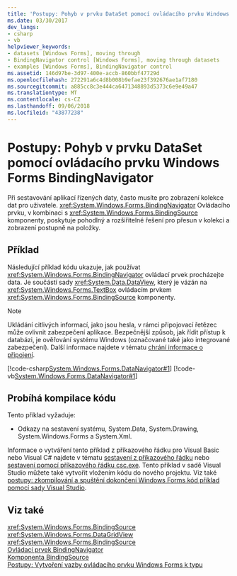 ```yaml
---
title: 'Postupy: Pohyb v prvku DataSet pomocí ovládacího prvku Windows Forms BindingNavigator'
ms.date: 03/30/2017
dev_langs:
- csharp
- vb
helpviewer_keywords:
- datasets [Windows Forms], moving through
- BindingNavigator control [Windows Forms], moving through datasets
- examples [Windows Forms], BindingNavigator control
ms.assetid: 146d97be-3d97-400e-accb-860bbf47729d
ms.openlocfilehash: 272291a6c4d8b008b9efae23f392676ae1af7180
ms.sourcegitcommit: a885cc8c3e444ca6471348893d5373c6e9e49a47
ms.translationtype: MT
ms.contentlocale: cs-CZ
ms.lasthandoff: 09/06/2018
ms.locfileid: "43877238"
---
```

# <a name="how-to-move-through-a-dataset-with-the-windows-forms-bindingnavigator-control"></a>Postupy: Pohyb v prvku DataSet pomocí ovládacího prvku Windows Forms BindingNavigator
Při sestavování aplikací řízených daty, často musíte pro zobrazení kolekce dat pro uživatele. <xref:System.Windows.Forms.BindingNavigator> Ovládacího prvku, v kombinaci s <xref:System.Windows.Forms.BindingSource> komponenty, poskytuje pohodlný a rozšiřitelné řešení pro přesun v kolekci a zobrazení postupně na položky.  
  
## <a name="example"></a>Příklad  
 Následující příklad kódu ukazuje, jak používat <xref:System.Windows.Forms.BindingNavigator> ovládací prvek procházejte data. Je součástí sady <xref:System.Data.DataView>, který je vázán na <xref:System.Windows.Forms.TextBox> ovládacím prvkem <xref:System.Windows.Forms.BindingSource> komponenty.  
  
> [!NOTE]
>  Ukládání citlivých informací, jako jsou hesla, v rámci připojovací řetězec může ovlivnit zabezpečení aplikace. Bezpečnější způsob, jak řídit přístup k databázi, je ověřování systému Windows (označované také jako integrované zabezpečení). Další informace najdete v tématu [chrání informace o připojení](../../../../docs/framework/data/adonet/protecting-connection-information.md).  
  
 [!code-csharp[System.Windows.Forms.DataNavigator#1](../../../../samples/snippets/csharp/VS_Snippets_Winforms/System.Windows.Forms.DataNavigator/CS/form1.cs#1)]
 [!code-vb[System.Windows.Forms.DataNavigator#1](../../../../samples/snippets/visualbasic/VS_Snippets_Winforms/System.Windows.Forms.DataNavigator/VB/form1.vb#1)]  
  
## <a name="compiling-the-code"></a>Probíhá kompilace kódu  
 Tento příklad vyžaduje:  
  
-   Odkazy na sestavení systému, System.Data, System.Drawing, System.Windows.Forms a System.Xml.  
  
 Informace o vytváření tento příklad z příkazového řádku pro Visual Basic nebo Visual C# najdete v tématu [sestavení z příkazového řádku](~/docs/visual-basic/reference/command-line-compiler/building-from-the-command-line.md) nebo [sestavení pomocí příkazového řádku csc.exe](~/docs/csharp/language-reference/compiler-options/command-line-building-with-csc-exe.md). Tento příklad v sadě Visual Studio můžete také vytvořit vložením kódu do nového projektu.  Viz také [postupy: zkompilování a spuštění dokončení Windows Forms kód příklad pomocí sady Visual Studio](https://msdn.microsoft.com/library/Bb129228\(v=vs.110\)).  
  
## <a name="see-also"></a>Viz také  
 <xref:System.Windows.Forms.BindingSource>  
 <xref:System.Windows.Forms.DataGridView>  
 <xref:System.Windows.Forms.BindingSource>  
 [Ovládací prvek BindingNavigator](../../../../docs/framework/winforms/controls/bindingnavigator-control-windows-forms.md)  
 [Komponenta BindingSource](../../../../docs/framework/winforms/controls/bindingsource-component.md)  
 [Postupy: Vytvoření vazby ovládacího prvku Windows Forms k typu](../../../../docs/framework/winforms/controls/how-to-bind-a-windows-forms-control-to-a-type.md)
